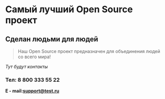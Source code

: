 # Самый лучший Open Source проект

## Сделан людьми для людей

> Наш Open Source проект предназначен для объединения людей со всего мира!

_Тут будут контакты_

### Тел: 8 800 333 55 22

**E - mail:support@test.ru**
